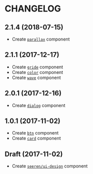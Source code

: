 # CHANGELOG

## 2.1.4 (2018-07-15)
- Create [`parallax`](https://github.com/seeren/ui-design/tree/master/src/parallax) component

## 2.1.1 (2017-12-17)
- Create [`gride`](https://github.com/seeren/ui-design/tree/master/src/gride) component
- Create [`color`](https://github.com/seeren/ui-design/tree/master/src/color) component
- Create [`wave`](https://github.com/seeren/ui-design/tree/master/src/wave) component

## 2.0.1 (2017-12-16)
- Create [`dialog`](https://github.com/seeren/ui-design/tree/master/src/dialog) component

## 1.0.1 (2017-11-02)
- Create [`btn`](https://github.com/seeren/ui-design/tree/master/src/btn) component
- Create [`card`](https://github.com/seeren/ui-design/tree/master/src/card) component

## Draft (2017-11-02)
- Create [`seeren/ui-design`](https://github.com/seeren/seeren) component